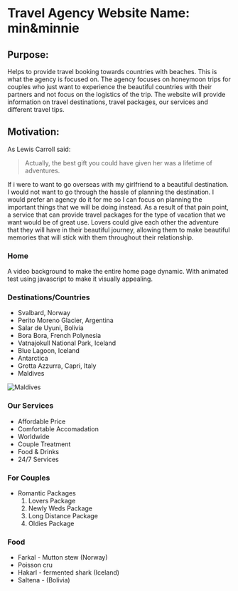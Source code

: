 # Travel Agency Website Name: min&minnie

## Purpose: 
Helps to provide travel booking towards countries with beaches. This is what the agency is focused on. The agency focuses on honeymoon trips for couples who just want to experience the beautiful countries with their partners and not focus on the logistics of the trip. The website will provide information on travel destinations, travel packages, our services and different travel tips.

## Motivation:
As Lewis Carroll said:

> Actually, the best gift you could have 
> given her was a lifetime of adventures.

If i were to want to go overseas with my girlfriend to a beautiful destination. I would not want to go through the hassle of planning the destination. I would prefer an agency do it for me so I can focus on planning the important things that we will be doing instead. As a result of that pain point, a service that can provide travel packages for the type of vacation that we want would be of great use. Lovers could give each other the adventure that they will have in their beautiful journey, allowing them to make beautiful memories that will stick with them throughout their relationship.


### Home
A video background to make the entire home page dynamic. With animated test using javascript to make it visually appealing.

### Destinations/Countries
* Svalbard, Norway
* Perito Moreno Glacier, Argentina
* Salar de Uyuni, Bolivia
* Bora Bora, French Polynesia
* Vatnajokull National Park, Iceland
* Blue Lagoon, Iceland
* Antarctica
* Grotta Azzurra, Capri, Italy
* Maldives

![Maldives](https://cdn.moanavoyages.com/img/builder/p2-01-bora-bora-photo-1-c-mark-fitz-622ba88769466332044275.jpg)

### Our Services
* Affordable Price
* Comfortable Accomadation
* Worldwide
* Couple Treatment
* Food & Drinks
* 24/7 Services

### For Couples
* Romantic Packages
  1. Lovers Package
  2. Newly Weds Package
  3. Long Distance Package
  4. Oldies Package

### Food
* Farkal - Mutton stew (Norway)
* Poisson cru 
* Hakarl - fermented shark (Iceland)
* Saltena - (Bolivia)




